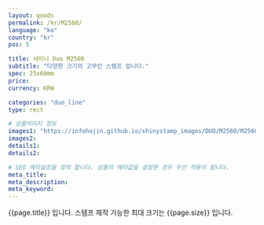 ```yaml
---
layout: goods
permalink: /kr/M2560/
language: "ko"
country: "kr"
pos: 5

title: 샤이니 Duo M2560
subtitle: "다양한 크기의 고무인 스템프 입니다."
spec: 25x60mm
price:
currency: KRW

categories: "duo_line"
type: rect

# 상품이미지 정보
images1: "https://infohojin.github.io/shinystamp_images/DUO/M2560/M2560_1.jpg"
images2:
details1:
details2:    

# SEO 메타설정을 정의 합니다. 상품의 메타값을 설정한 경우 우선 적용이 됩니다.
meta_title: 
meta_description:
meta_keyword:
---
```


{{page.title}} 입니다. 스템프 제작 가능한 최대 크기는 {{page.size}} 입니다.